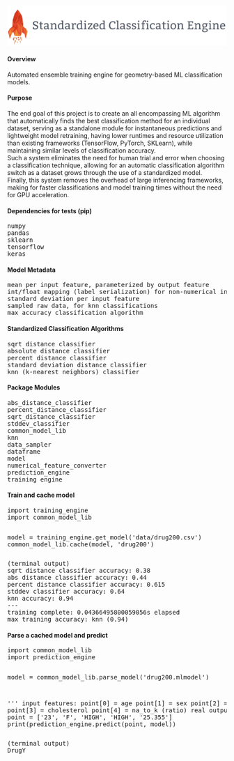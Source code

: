 <p align="center">
  <img src="https://raw.githubusercontent.com/hershyz/standardized-classification-engine/main/images/logo.png" width=600px>
</p>

<h4>Overview</h4>
<p>
  Automated ensemble training engine for geometry-based ML classification models.
</p>

<h4>Purpose</h4>
<p>
  The end goal of this project is to create an all encompassing ML algorithm that automatically finds the best classification method for an individual dataset, serving as a standalone module for instantaneous predictions and lightweight model retraining, having lower runtimes and resource utilization than existing frameworks (TensorFlow, PyTorch, SKLearn), while maintaining similar levels of classification accuracy.<br>
  Such a system eliminates the need for human trial and error when choosing a classification technique, allowing for an automatic classification algorithm switch as a dataset grows through the use of a standardized model.<br>
  Finally, this system removes the overhead of large inferencing frameworks, making for faster classifications and model training times without the need for GPU acceleration.
</p>

<h4>Dependencies for tests (pip)</h4>
<pre>
numpy
pandas
sklearn
tensorflow
keras
</pre>

<h4>Model Metadata</h4>
<pre>
mean per input feature, parameterized by output feature
int/float mapping (label serialization) for non-numerical input features
standard deviation per input feature
sampled raw data, for knn classifications
max accuracy classification algorithm
</pre>

<h4>Standardized Classification Algorithms</h4>
<pre>
sqrt distance classifier
absolute distance classifier
percent distance classifier
standard deviation distance classifier
knn (k-nearest neighbors) classifier
</pre>

<h4>Package Modules</h4>
<pre>
abs_distance_classifier
percent_distance_classifier
sqrt_distance_classifier
stddev_classifier
common_model_lib
knn
data_sampler
dataframe
model
numerical_feature_converter
prediction_engine
training_engine
</pre>

<h4>Train and cache model</h4>
<pre>
import training_engine
import common_model_lib

model = training_engine.get_model('data/drug200.csv')
common_model_lib.cache(model, 'drug200')
</pre>
<pre>
(terminal output)
sqrt distance classifier accuracy: 0.38
abs distance classifier accuracy: 0.44
percent distance classifier accuracy: 0.615
stddev classifier accuracy: 0.64
knn accuracy: 0.94
---
training complete: 0.04366495800059056s elapsed
max training accuracy: knn (0.94)
</pre>

<h4>Parse a cached model and predict</h4>
<pre>
import common_model_lib
import prediction_engine

model = common_model_lib.parse_model('drug200.mlmodel')

'''
input features:
point[0] = age
point[1] = sex
point[2] = bp
point[3] = cholesterol
point[4] = na_to_k (ratio)
real output: DrugY
'''
point = ['23', 'F', 'HIGH', 'HIGH', '25.355']
print(prediction_engine.predict(point, model))
</pre>
<pre>
(terminal output)
DrugY
</pre>
